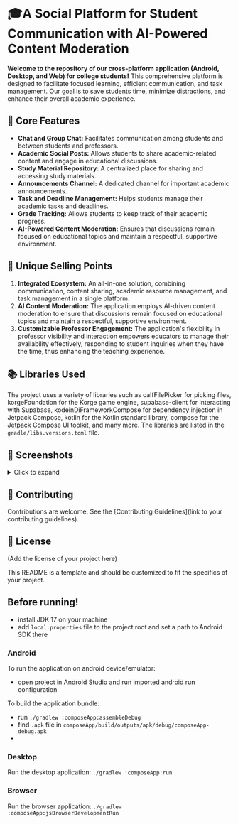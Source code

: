 
# 🎓A Social Platform for Student Communication with AI-Powered Content Moderation

**Welcome to the repository of our cross-platform application (Android, Desktop, and Web) for college students!** This comprehensive platform is designed to facilitate focused learning, efficient communication, and task management. Our goal is to save students time, minimize distractions, and enhance their overall academic experience.

## 🌟 Core Features

- **Chat and Group Chat:** Facilitates communication among students and between students and professors.
- **Academic Social Posts:** Allows students to share academic-related content and engage in educational discussions.
- **Study Material Repository:** A centralized place for sharing and accessing study materials.
- **Announcements Channel:** A dedicated channel for important academic announcements.
- **Task and Deadline Management:** Helps students manage their academic tasks and deadlines.
- **Grade Tracking:** Allows students to keep track of their academic progress.
- **AI-Powered Content Moderation:** Ensures that discussions remain focused on educational topics and maintain a respectful, supportive environment.

## 🚀 Unique Selling Points

1. **Integrated Ecosystem:** An all-in-one solution, combining communication, content sharing, academic resource management, and task management in a single platform.
2. **AI Content Moderation:** The application employs AI-driven content moderation to ensure that discussions remain focused on educational topics and maintain a respectful, supportive environment.
3. **Customizable Professor Engagement:** The application's flexibility in professor visibility and interaction empowers educators to manage their availability effectively, responding to student inquiries when they have the time, thus enhancing the teaching experience.

## 📚 Libraries Used

The project uses a variety of libraries such as calfFilePicker for picking files, korgeFoundation for the Korge game engine, supabase-client for interacting with Supabase, kodeinDiFrameworkCompose for dependency injection in Jetpack Compose, kotlin for the Kotlin standard library, compose for the Jetpack Compose UI toolkit, and many more. The libraries are listed in the `gradle/libs.versions.toml` file.

## 📸 Screenshots

<details>
<summary>Click to expand</summary>

### Chat Screen
<img src="app/screens/chat.jpeg" alt="Chat Screen" width="210" height="450">

### Group Chat Screen
<img src="app/screens/group_chat.jpeg" alt="Group Chat Screen" width="210" height="450">

### Academic Social Posts Screen
<img src="app/screens/social_posts.jpeg" alt="Academic Social Posts Screen" width="210" height="450">

### Study Material Repository Screen
<img src="app/screens/study_material.jpeg" alt="Study Material Repository Screen" width="210" height="450">

### Announcements Channel Screen
<img src="app/screens/announcements.jpeg" alt="Announcements Channel Screen" width="210" height="450">

### Task and Deadline Management Screen
<img src="app/screens/task_management.jpeg" alt="Task and Deadline Management Screen" width="210" height="450">

### Grade Tracking Screen
<img src="app/screens/grade_tracking.jpeg" alt="Grade Tracking Screen" width="210" height="450">

</details>

## 📝 Contributing

Contributions are welcome. See the [Contributing Guidelines](link to your contributing guidelines).

## 📜 License

(Add the license of your project here)

This README is a template and should be customized to fit the specifics of your project.

## Before running!
 - install JDK 17 on your machine
 - add `local.properties` file to the project root and set a path to Android SDK there

### Android
To run the application on android device/emulator:  
 - open project in Android Studio and run imported android run configuration

To build the application bundle:
 - run `./gradlew :composeApp:assembleDebug`
 - find `.apk` file in `composeApp/build/outputs/apk/debug/composeApp-debug.apk`
 - 
### Desktop
Run the desktop application: `./gradlew :composeApp:run`

### Browser
Run the browser application: `./gradlew :composeApp:jsBrowserDevelopmentRun`

